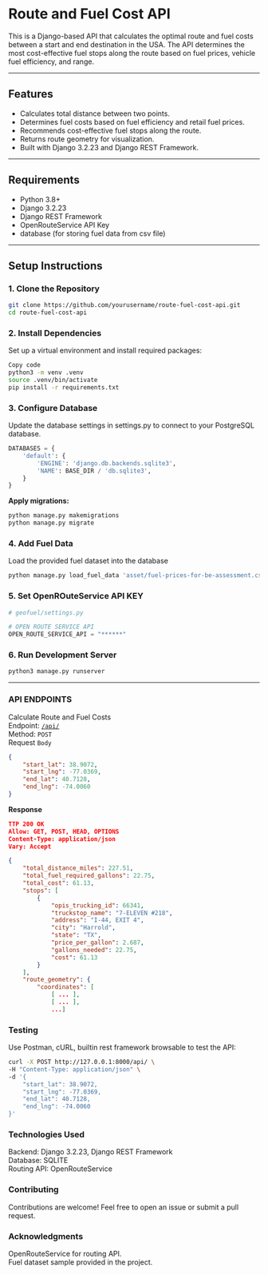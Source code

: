 # **Route and Fuel Cost API**

This is a Django-based API that calculates the optimal route and fuel costs between a start and end destination in the USA. The API determines the most cost-effective fuel stops along the route based on fuel prices, vehicle fuel efficiency, and range.

---

## **Features**

- Calculates total distance between two points.
- Determines fuel costs based on fuel efficiency and retail fuel prices.
- Recommends cost-effective fuel stops along the route.
- Returns route geometry for visualization.
- Built with Django 3.2.23 and Django REST Framework.

---

## **Requirements**

- Python 3.8+
- Django 3.2.23
- Django REST Framework
- OpenRouteService API Key
- database (for storing fuel data from csv file)

---

## **Setup Instructions**

### **1. Clone the Repository**
```bash
git clone https://github.com/yourusername/route-fuel-cost-api.git
cd route-fuel-cost-api
```

### **2. Install Dependencies**
Set up a virtual environment and install required packages:

```bash
Copy code
python3 -m venv .venv
source .venv/bin/activate
pip install -r requirements.txt
```

### **3. Configure Database**
Update the database settings in settings.py to connect to your PostgreSQL database.

```python
DATABASES = {
    'default': {
        'ENGINE': 'django.db.backends.sqlite3',
        'NAME': BASE_DIR / 'db.sqlite3',
    }
}
```
**Apply migrations:**
```bash
python manage.py makemigrations
python manage.py migrate
```

### **4. Add Fuel Data**
Load the provided fuel dataset into the database

```bash
python manage.py load_fuel_data 'asset/fuel-prices-for-be-assessment.csv'
```

### **5. Set OpenROuteService API KEY**
```python
# geofuel/settings.py

# OPEN ROUTE SERVICE API
OPEN_ROUTE_SERVICE_API = "******"
```

### **6. Run Development Server**
```bash
python3 manage.py runserver
```

<hr>

### **API ENDPOINTS**
Calculate Route and Fuel Costs <br>
Endpoint: <code>[/api/](http://127.0.0.1:8000/api/) </code>
<br>Method: <code>POST</code>
<br>Request <code>Body</code>
```json
{
    "start_lat": 38.9072,
    "start_lng": -77.0369,
    "end_lat": 40.7128,
    "end_lng": -74.0060
}
```
**Response**
```json
TTP 200 OK
Allow: GET, POST, HEAD, OPTIONS
Content-Type: application/json
Vary: Accept

{
    "total_distance_miles": 227.51,
    "total_fuel_required_gallons": 22.75,
    "total_cost": 61.13,
    "stops": [
        {
            "opis_trucking_id": 66341,
            "truckstop_name": "7-ELEVEN #218",
            "address": "I-44, EXIT 4",
            "city": "Harrold",
            "state": "TX",
            "price_per_gallon": 2.687,
            "gallons_needed": 22.75,
            "cost": 61.13
        }
    ],
    "route_geometry": {
        "coordinates": [
            [ ... ],
            [ ... ],
            ...]
```

### Testing
Use Postman, cURL, builtin rest framework browsable to test the API:
```bash
curl -X POST http://127.0.0.1:8000/api/ \
-H "Content-Type: application/json" \
-d '{
    "start_lat": 38.9072,
    "start_lng": -77.0369,
    "end_lat": 40.7128,
    "end_lng": -74.0060
}'

```

### Technologies Used
Backend: Django 3.2.23, Django REST Framework
<br>Database: SQLITE
<br>Routing API: OpenRouteService

### Contributing
Contributions are welcome! Feel free to open an issue or submit a pull request.


### Acknowledgments
OpenRouteService for routing API.
<br>Fuel dataset sample provided in the project.